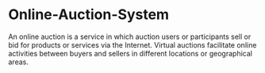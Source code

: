 # Online-Auction-System
An online auction is a service in which auction users or participants sell or bid for products or services via the Internet. Virtual auctions facilitate online activities between buyers and sellers in different locations or geographical areas.
